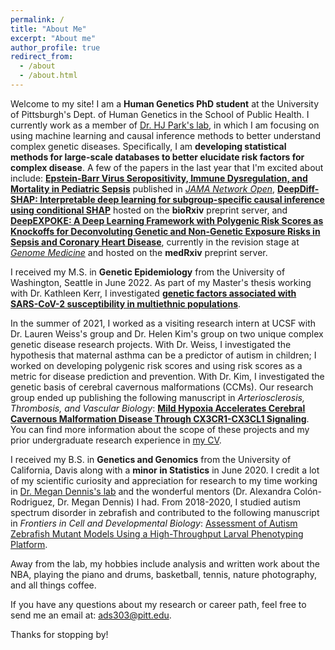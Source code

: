 ```yaml
---
permalink: /
title: "About Me"
excerpt: "About me"
author_profile: true
redirect_from: 
  - /about
  - /about.html
---
```

Welcome to my site! I am a **Human Genetics PhD student** at the University of Pittsburgh's Dept. of Human Genetics in the School of Public Health. I currently work as a member of [Dr. HJ Park's lab](http://parklab.pitt.edu/members.html), in which I am focusing on using machine learning and causal inference methods to better understand complex genetic diseases. Specifically, I am **developing statistical methods for large-scale databases to better elucidate risk factors for complex disease**. A few of the papers in the last year that I'm excited about include: [**Epstein-Barr Virus Seropositivity, Immune Dysregulation, and Mortality in Pediatric Sepsis**](https://jamanetwork.com/journals/jamanetworkopen/fullarticle/2837768) published in [_JAMA Network Open_](https://jamanetwork.com/journals/jamanetworkopen), [**DeepDiff-SHAP: Interpretable deep learning for subgroup-specific causal inference using conditional SHAP**](https://www.biorxiv.org/content/10.1101/2025.08.14.670190v1) hosted on the **bioRxiv** preprint server, and [**DeepEXPOKE: A Deep Learning Framework with Polygenic Risk Scores as Knockoffs for Deconvoluting Genetic and Non-Genetic Exposure Risks in Sepsis and Coronary Heart Disease**](https://www.medrxiv.org/content/10.1101/2024.10.15.24315572v1), currently in the revision stage at [_Genome Medicine_](http://genomemedicine.biomedcentral.com/) and hosted on the **medRxiv** preprint server. 
 
I received my M.S. in **Genetic Epidemiology** from the University of Washington, Seattle in June 2022. As part of my Master's thesis working with Dr. Kathleen Kerr, I investigated [**genetic factors associated with SARS-CoV-2 susceptibility in multiethnic populations**](https://www.iomcworld.org/articles/genetic-risk-factors-associated-with-sarscov2-susceptibility-in-multiethnic-populations.pdf).  

In the summer of 2021, I worked as a visiting research intern at UCSF with Dr. Lauren Weiss's group and Dr. Helen Kim's group on two unique complex genetic disease research projects. With Dr. Weiss, I investigated the hypothesis that maternal asthma can be a predictor of autism in children; I worked on developing polygenic risk scores and using risk scores as a metric for disease prediction and prevention. With Dr. Kim, I investigated the genetic basis of cerebral cavernous malformations (CCMs). Our research group ended up publishing the following manuscript in _Arteriosclerosis, Thrombosis, and Vascular Biology_: [**Mild Hypoxia Accelerates Cerebral Cavernous Malformation Disease Through CX3CR1-CX3CL1 Signaling**](https://www.ahajournals.org/doi/10.1161/ATVBAHA.123.320367). You can find more information about the scope of these projects and my prior undergraduate research experience in [my CV](https://ads303.github.io/cv/). 

I received my B.S. in **Genetics and Genomics** from the University of California, Davis along with a **minor in Statistics** in June 2020. I credit a lot of my scientific curiosity and appreciation for research to my time working in [Dr. Megan Dennis's lab](https://www.dennislab.org/) and the wonderful mentors (Dr. Alexandra Colón-Rodriguez, Dr. Megan Dennis) I had. From 2018-2020, I studied autism spectrum disorder in zebrafish and contributed to the following manuscript in _Frontiers in Cell and Developmental Biology_: [Assessment of Autism Zebrafish Mutant Models Using a High-Throughput Larval Phenotyping Platform](https://www.frontiersin.org/journals/cell-and-developmental-biology/articles/10.3389/fcell.2020.586296/full#h8).

Away from the lab, my hobbies include analysis and written work about the NBA, playing the piano and drums, basketball, tennis, nature photography, and all things coffee. 

If you have any questions about my research or career path, feel free to send me an email at: [ads303@pitt.edu](mailto:ads303@pitt.edu). 

Thanks for stopping by! 
